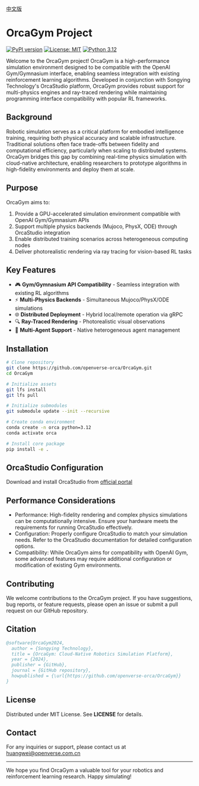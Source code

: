 [中文版](doc/README-CN.md)
# OrcaGym Project

[![PyPI version](https://img.shields.io/pypi/v/orca-gym)](https://pypi.org/project/orca-gym/)
[![License: MIT](https://img.shields.io/badge/License-MIT-yellow.svg)](https://opensource.org/licenses/MIT)
[![Python 3.12](https://img.shields.io/badge/python-3.12-blue.svg)](https://www.python.org/downloads/release/python-3120/)

Welcome to the OrcaGym project! OrcaGym is a high-performance simulation environment designed to be compatible with the OpenAI Gym/Gymnasium interface, enabling seamless integration with existing reinforcement learning algorithms. Developed in conjunction with Songying Technology's OrcaStudio platform, OrcaGym provides robust support for multi-physics engines and ray-traced rendering while maintaining programming interface compatibility with popular RL frameworks.

## Background
Robotic simulation serves as a critical platform for embodied intelligence training, requiring both physical accuracy and scalable infrastructure. Traditional solutions often face trade-offs between fidelity and computational efficiency, particularly when scaling to distributed systems. OrcaGym bridges this gap by combining real-time physics simulation with cloud-native architecture, enabling researchers to prototype algorithms in high-fidelity environments and deploy them at scale.

## Purpose
OrcaGym aims to:

1. Provide a GPU-accelerated simulation environment compatible with OpenAI Gym/Gymnasium APIs
2. Support multiple physics backends (Mujoco, PhysX, ODE) through OrcaStudio integration
3. Enable distributed training scenarios across heterogeneous computing nodes
4. Deliver photorealistic rendering via ray tracing for vision-based RL tasks

## Key Features
- 🎮 **Gym/Gymnasium API Compatibility** - Seamless integration with existing RL algorithms
- ⚡ **Multi-Physics Backends** - Simultaneous Mujoco/PhysX/ODE simulations
- 🌐 **Distributed Deployment** - Hybrid local/remote operation via gRPC
- 🔍 **Ray-Traced Rendering** - Photorealistic visual observations
- 🤖 **Multi-Agent Support** - Native heterogeneous agent management

## Installation
```bash
# Clone repository
git clone https://github.com/openverse-orca/OrcaGym.git
cd OrcaGym

# Initialize assets
git lfs install
git lfs pull

# Initialize submodules
git submodule update --init --recursive

# Create conda environment
conda create -n orca python=3.12
conda activate orca

# Install core package
pip install -e .
```


## OrcaStudio Configuration

Download and install OrcaStudio from [official portal](http://orca3d.cn/)

## Performance Considerations
* Performance: High-fidelity rendering and complex physics simulations can be computationally intensive. Ensure your hardware meets the requirements for running OrcaStudio effectively.
* Configuration: Properly configure OrcaStudio to match your simulation needs. Refer to the OrcaStudio documentation for detailed configuration options.
* Compatibility: While OrcaGym aims for compatibility with OpenAI Gym, some advanced features may require additional configuration or modification of existing Gym environments.

## Contributing
We welcome contributions to the OrcaGym project. If you have suggestions, bug reports, or feature requests, please open an issue or submit a pull request on our GitHub repository.

## Citation
```bibtex
@software{OrcaGym2024,  
  author = {Songying Technology},  
  title = {OrcaGym: Cloud-Native Robotics Simulation Platform},  
  year = {2024},  
  publisher = {GitHub},  
  journal = {GitHub repository},  
  howpublished = {\url{https://github.com/openverse-orca/OrcaGym}}  
}  
```

## License
Distributed under MIT License. See **LICENSE** for details.

## Contact
For any inquiries or support, please contact us at huangwei@openverse.com.cn

---

We hope you find OrcaGym a valuable tool for your robotics and reinforcement learning research. Happy simulating!
